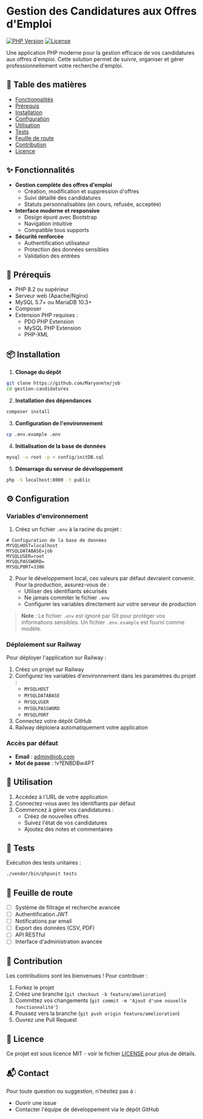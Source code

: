 # Gestion des Candidatures aux Offres d'Emploi

[![PHP Version](https://img.shields.io/badge/PHP-8.2-blue.svg)](https://www.php.net)
[![License](https://img.shields.io/badge/License-MIT-green.svg)](LICENSE)

Une application PHP moderne pour la gestion efficace de vos candidatures aux offres d'emploi. Cette solution permet de suivre, organiser et gérer professionnellement votre recherche d'emploi.

## 📑 Table des matières

- [Fonctionnalités](#fonctionnalités)
- [Prérequis](#prérequis)
- [Installation](#installation)
- [Configuration](#configuration)
- [Utilisation](#utilisation)
- [Tests](#tests)
- [Feuille de route](#feuille-de-route)
- [Contribution](#contribution)
- [Licence](#licence)

## ✨ Fonctionnalités

- **Gestion complète des offres d'emploi**
  - Création, modification et suppression d'offres
  - Suivi détaillé des candidatures
  - Statuts personnalisables (en cours, refusée, acceptée)
- **Interface moderne et responsive**
  - Design épuré avec Bootstrap
  - Navigation intuitive
  - Compatible tous supports
- **Sécurité renforcée**
  - Authentification utilisateur
  - Protection des données sensibles
  - Validation des entrées

## 🔧 Prérequis

- PHP 8.2 ou supérieur
- Serveur web (Apache/Nginx)
- MySQL 5.7+ ou MariaDB 10.3+
- Composer
- Extension PHP requises :
  - PDO PHP Extension
  - MySQL PHP Extension
  - PHP-XML

## 📦 Installation

1. **Clonage du dépôt**

```bash
git clone https://github.com/Maryonete/job
cd gestion-candidatures
```

2. **Installation des dépendances**

```bash
composer install
```

3. **Configuration de l'environnement**

```bash
cp .env.example .env
```

4. **Initialisation de la base de données**

```bash
mysql -u root -p < config/initDB.sql
```

5. **Démarrage du serveur de développement**

```bash
php -S localhost:8000 -t public
```

## ⚙️ Configuration

### Variables d'environnement

1. Créez un fichier `.env` à la racine du projet :

```env
# Configuration de la base de données
MYSQLHOST=localhost
MYSQLDATABASE=job
MYSQLUSER=root
MYSQLPASSWORD=
MYSQLPORT=3306
```

2. Pour le développement local, ces valeurs par défaut devraient convenir. Pour la production, assurez-vous de :
   - Utiliser des identifiants sécurisés
   - Ne jamais commiter le fichier `.env`
   - Configurer les variables directement sur votre serveur de production

> **Note** : Le fichier `.env` est ignoré par Git pour protéger vos informations sensibles. Un fichier `.env.example` est fourni comme modèle.

### Déploiement sur Railway

Pour déployer l'application sur Railway :

1. Créez un projet sur Railway
2. Configurez les variables d'environnement dans les paramètres du projet :
   - `MYSQLHOST`
   - `MYSQLDATABASE`
   - `MYSQLUSER`
   - `MYSQLPASSWORD`
   - `MYSQLPORT`
3. Connectez votre dépôt GitHub
4. Railway déploiera automatiquement votre application

### Accès par défaut

- **Email** : admin@job.com
- **Mot de passe** : !v?ENBDBw4PT

## 🚀 Utilisation

1. Accédez à l'URL de votre application
2. Connectez-vous avec les identifiants par défaut
3. Commencez à gérer vos candidatures :
   - Créez de nouvelles offres
   - Suivez l'état de vos candidatures
   - Ajoutez des notes et commentaires

## 🧪 Tests

Exécution des tests unitaires :

```bash
./vendor/bin/phpunit tests
```

## 📝 Feuille de route

- [ ] Système de filtrage et recherche avancée
- [ ] Authentification JWT
- [ ] Notifications par email
- [ ] Export des données (CSV, PDF)
- [ ] API RESTful
- [ ] Interface d'administration avancée

## 🤝 Contribution

Les contributions sont les bienvenues ! Pour contribuer :

1. Forkez le projet
2. Créez une branche (`git checkout -b feature/amelioration`)
3. Committez vos changements (`git commit -m 'Ajout d'une nouvelle fonctionnalité'`)
4. Poussez vers la branche (`git push origin feature/amelioration`)
5. Ouvrez une Pull Request

## 📄 Licence

Ce projet est sous licence MIT - voir le fichier [LICENSE](LICENSE) pour plus de détails.

## 📬 Contact

Pour toute question ou suggestion, n'hésitez pas à :

- Ouvrir une issue
- Contacter l'équipe de développement via le dépôt GitHub
